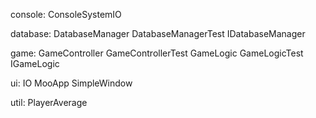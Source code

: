 console:
    ConsoleSystemIO

database:
    DatabaseManager
    DatabaseManagerTest
    IDatabaseManager

game:
    GameController
    GameControllerTest
    GameLogic
    GameLogicTest
    IGameLogic

ui:
    IO
    MooApp
    SimpleWindow

util:
    PlayerAverage